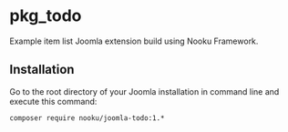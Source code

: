 pkg_todo
========

Example item list Joomla extension build using Nooku Framework.

## Installation

Go to the root directory of your Joomla installation in command line and execute this command:

```
composer require nooku/joomla-todo:1.*
```